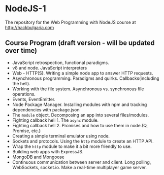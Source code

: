 NodeJS-1
=========

The repository for the Web Programming with NodeJS course at http://hackbulgaria.com

## Course Program (draft version - will be updated over time)

 * JavaScript retrospection, functional paradigms.
 * v8 and node. JavaScript interpreters
 * Web - HTTP(S). Writing a simple node app to answer HTTP requests.
 * Asynchronous programming. Paradigms and quirks. Callbacks(including the hell).
 * Working with the file system. Asynchronous vs. synchronous file operations.
 * Events, EventEmitter.
 * Node Package Manager. Installing modules with npm and tracking dependencies with package.json
 * The `module` object. Decomposing an app into several files/modules.
 * Fighting callback hell 1. The `async` module.
 * Fighting callback hell 2. Promises and how to use them in node.(Q, Promise, etc.)
 * Creating a simple terminal emulator using node.
 * Sockets and protocols. Using the `http` module to create an HTTP API.
 * Wrap the `http` module to make it a bit more friendly to use.
 * Building web apps with ExpressJS.
 * MongoDB and Mongoose
 * Continuous communication between server and client. Long polling, WebSockets, socket.io. Make a real-time multiplayer game server.
